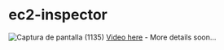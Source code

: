 # ec2-inspector
![Captura de pantalla (1135)](https://github.com/Layraaa/ec2-inspector/assets/107069518/d8e5d769-e5de-4efc-b4a5-0c33ec1382eb)
[Video here](https://www.youtube.com/watch?v=zMIG6ueuM8w) - More details soon...
